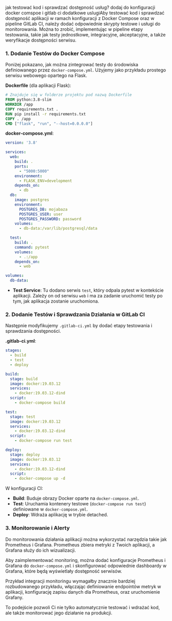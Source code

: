 jak testować kod i sprawdzać dostępność usług? dodaj do konfiguracji docker comspoe i gitlab ci dodatkowe uslugiAby testować kod i sprawdzać dostępność aplikacji w ramach konfiguracji z Docker Compose oraz w pipeline GitLab CI, należy dodać odpowiednie skrypty testowe i usługi do monitorowania. Można to zrobić, implementując w pipeline etapy testowania, takie jak testy jednostkowe, integracyjne, akceptacyjne, a także weryfikacje dostępności serwisu.

### 1. Dodanie Testów do Docker Compose

Poniżej pokazano, jak można zintegrować testy do środowiska definiowanego przez `docker-compose.yml`. Użyjemy jako przykładu prostego serwisu webowego opartego na Flask.

**Dockerfile** (dla aplikacji Flask):

```Dockerfile
# Znajduje się w folderze projektu pod nazwą Dockerfile
FROM python:3.8-slim
WORKDIR /app
COPY requirements.txt .
RUN pip install -r requirements.txt
COPY . /app
CMD ["flask", "run", "--host=0.0.0.0"]
```

**docker-compose.yml**:

```yaml
version: '3.8'

services:
  web:
    build: .
    ports:
      - "5000:5000"
    environment:
      - FLASK_ENV=development
    depends_on:
      - db
  db:
    image: postgres
    environment:
      POSTGRES_DB: mojabaza
      POSTGRES_USER: user
      POSTGRES_PASSWORD: password
    volumes:
      - db-data:/var/lib/postgresql/data

  test:
    build: .
    command: pytest
    volumes:
      - .:/app
    depends_on:
      - web

volumes:
  db-data:
```

- **Test Service**: Tu dodano serwis `test`, który odpala pytest w kontekście aplikacji. Zależy on od serwisu `web` i ma za zadanie uruchomić testy po tym, jak aplikacja zostanie uruchomiona.

### 2. Dodanie Testów i Sprawdzania Działania w GitLab CI

Następnie modyfikujemy `.gitlab-ci.yml` by dodać etapy testowania i sprawdzania dostępności.

**.gitlab-ci.yml**:

```yaml
stages:
  - build
  - test
  - deploy

build:
  stage: build
  image: docker:19.03.12
  services:
    - docker:19.03.12-dind
  script:
    - docker-compose build

test:
  stage: test
  image: docker:19.03.12
  services:
    - docker:19.03.12-dind
  script:
    - docker-compose run test

deploy:
  stage: deploy
  image: docker:19.03.12
  services:
    - docker:19.03.12-dind
  script:
    - docker-compose up -d

```

W konfiguracji CI:
- **Build**: Buduje obrazy Docker oparte na `docker-compose.yml`.
- **Test**: Uruchamia kontenery testowe (`docker-compose run test`) definiowane w `docker-compose.yml`.
- **Deploy**: Wdraża aplikację w trybie detached.

### 3. Monitorowanie i Alerty

Do monitorowania działania aplikacji można wykorzystać narzędzia takie jak Prometheus i Grafana. Prometheus zbiera metryki z Twoich aplikacji, a Grafana służy do ich wizualizacji.

Aby zaimplementować monitoring, można dodać konfiguracje Prometheus i Grafana do `docker-compose.yml` i skonfigurować odpowiednie dashboardy w Grafana, które będą wyświetlały dostępność serwisów.

Przykład integracji monitoringu wymagałby znacznie bardziej rozbudowanego przykładu, włączając definiowanie endpointów metryk w aplikacji, konfigurację zapisu danych dla Prometheus, oraz uruchomienie Grafany.

To podejście pozwoli Ci nie tylko automatycznie testować i wdrażać kod, ale także monitorować jego działanie na produkcji.